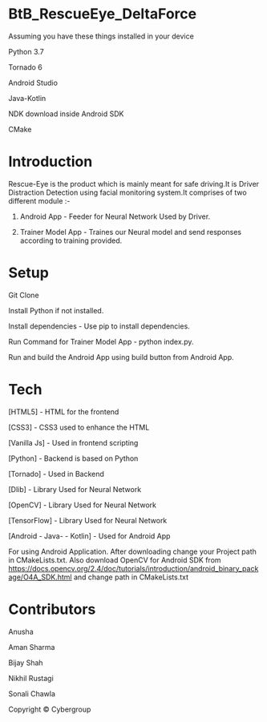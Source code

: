 # BtB_RescueEye_DeltaForce

Assuming you have these things installed in your device

Python 3.7

Tornado 6

Android Studio

Java-Kotlin

NDK download inside Android SDK

CMake

# Introduction

Rescue-Eye is the product which is mainly meant for safe driving.It is Driver Distraction Detection using facial monitoring system​.It comprises of two different module :-

1. Android App - Feeder for Neural Network Used by Driver.

2. Trainer Model App - Traines our Neural model and send responses according to training provided.

# Setup

Git Clone

Install Python if not installed.

Install dependencies - Use pip to install dependencies.

Run Command for Trainer Model App - python index.py.

Run and build the Android App using build button from Android App.



# Tech

[HTML5] - HTML for the frontend

[CSS3] - CSS3 used to enhance the HTML

[Vanilla Js] - Used  in frontend scripting

[Python] - Backend is based on Python

[Tornado] - Used in Backend

[Dlib] - Library Used for Neural Network

[OpenCV] - Library Used for Neural Network

[TensorFlow] - Library Used for Neural Network

[Android - Java- - Kotlin] - Used for Android App

For using Android Application. After downloading change your Project path in CMakeLists.txt. Also download OpenCV for Android SDK from https://docs.opencv.org/2.4/doc/tutorials/introduction/android_binary_package/O4A_SDK.html and change path in CMakeLists.txt

# Contributors

Anusha

Aman Sharma

Bijay Shah

Nikhil Rustagi

Sonali Chawla


Copyright
© Cybergroup

